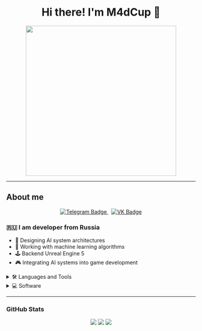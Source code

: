 <h1 align="center">Hi there! I'm M4dCup 👋</h1>

<div id="header" align="center">
  <img src="https://media1.tenor.com/m/15Vii0jJZcIAAAAd/science-fiction-big-woman.gif" width="400">
</div>

---

## About me

<p align="center">
  <a href="https://t.me/M4dCup">
    <img src="https://img.shields.io/badge/Telegram-2CA5E0?style=for-the-badge&logo=telegram&logoColor=white" alt="Telegram Badge"/>
  </a>
  &nbsp;
  <a href="https://vk.com/m4dcup">
    <img src="https://img.shields.io/badge/VK-0077FF?style=for-the-badge&logo=vk&logoColor=white" alt="VK Badge"/>
  </a>
</p>


### 🇷🇺 I am developer from Russia

- 🧠 Designing AI system architectures 
- 🦾 Working with machine learning algorithms
- 🕹️ Backend Unreal Engine 5  
- 🎮 Integrating AI systems into game development 

<details>
<summary>🛠️ Languages and Tools</summary>

<p align="center">
  <img src="https://cdn.jsdelivr.net/gh/devicons/devicon@latest/icons/python/python-original.svg" title="Python" width="40" height="40" />
  <img src="https://cdn.jsdelivr.net/gh/devicons/devicon@latest/icons/cplusplus/cplusplus-original.svg" title="C++" width="40" height="40" />
  <img src="https://cdn.jsdelivr.net/gh/devicons/devicon@latest/icons/mysql/mysql-original.svg" title="MySQL" width="40" height="40" />
  <img src="https://cdn.jsdelivr.net/gh/devicons/devicon@latest/icons/postgresql/postgresql-original.svg" title="PostgreSQL" width="40" height="40" />
  <img src="https://cdn.jsdelivr.net/gh/devicons/devicon@latest/icons/html5/html5-original-wordmark.svg" title="HTML5" width="40" height="40" />
  <img src="https://cdn.jsdelivr.net/gh/devicons/devicon@latest/icons/github/github-original.svg" title="GitHub" width="40" height="40" />
  <img src="https://cdn.jsdelivr.net/gh/devicons/devicon@latest/icons/tensorflow/tensorflow-original.svg" title="TensorFlow" width="40" height="40" />
  <img src="https://cdn.jsdelivr.net/gh/devicons/devicon@latest/icons/pytorch/pytorch-original.svg" title="PyTorch" width="40" height="40" />
  <img src="https://cdn.jsdelivr.net/gh/devicons/devicon@latest/icons/keras/keras-original.svg" title="Keras" width="40" height="40" />
  <img src="https://cdn.jsdelivr.net/gh/devicons/devicon@latest/icons/docker/docker-original.svg" title="Docker" width="40" height="40" />
</p>

</details>

<details>
<summary>💻 Software</summary>

<p align="center">
  <img src="https://cdn.jsdelivr.net/gh/devicons/devicon@latest/icons/visualstudio/visualstudio-original.svg" title="Visual Studio" width="40" height="40" />
  <img src="https://cdn.jsdelivr.net/gh/devicons/devicon@latest/icons/pycharm/pycharm-original.svg" title="PyCharm" width="40" height="40" />
  <img src="https://cdn.jsdelivr.net/gh/devicons/devicon@latest/icons/unrealengine/unrealengine-original-wordmark.svg" title="Unreal Engine" width="40" height="40" />
  <img src="https://cdn.jsdelivr.net/gh/devicons/devicon@latest/icons/blender/blender-original.svg" title="Blender" width="40" height="40" />
</p>

</details>


---

### GitHub Stats

<p align="center">
  <img src="http://github-profile-summary-cards.vercel.app/api/cards/profile-details?username=M4dCup&theme=2077" />
  <img src="http://github-profile-summary-cards.vercel.app/api/cards/most-commit-language?username=M4dCup&theme=2077" />
  <img src="http://github-profile-summary-cards.vercel.app/api/cards/stats?username=M4dCup&theme=2077" />
</p>


